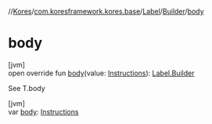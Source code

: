 //[Kores](../../../../index.md)/[com.koresframework.kores.base](../../index.md)/[Label](../index.md)/[Builder](index.md)/[body](body.md)

# body

[jvm]\
open override fun [body](body.md)(value: [Instructions](../../../com.koresframework.kores/-instructions/index.md)): [Label.Builder](index.md)

See T.body

[jvm]\
var [body](body.md): [Instructions](../../../com.koresframework.kores/-instructions/index.md)
